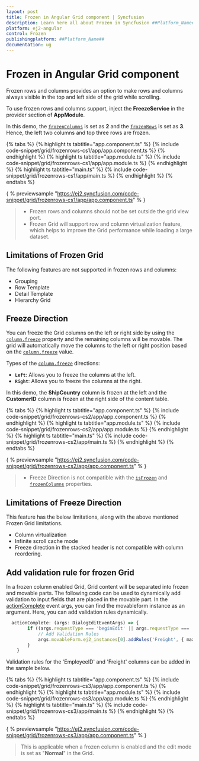 ```yaml
---
layout: post
title: Frozen in Angular Grid component | Syncfusion
description: Learn here all about Frozen in Syncfusion ##Platform_Name## Grid component of Syncfusion Essential JS 2 and more.
platform: ej2-angular
control: Frozen 
publishingplatform: ##Platform_Name##
documentation: ug
---
```


# Frozen in Angular Grid component

Frozen rows and columns provides an option to make rows and columns always visible in the top and left side of the grid while scrolling.

To use frozen rows and columns support, inject the **FreezeService** in the provider section of **AppModule**.

In this demo, the [`frozenColumns`](../api/grid/#frozencolumns) is set as **2** and the [`frozenRows`](../api/grid/#frozenrows)
is set as **3**. Hence, the left two columns and top three rows are frozen.

{% tabs %}
{% highlight ts tabtitle="app.component.ts" %}
{% include code-snippet/grid/frozenrows-cs1/app/app.component.ts %}
{% endhighlight %}
{% highlight ts tabtitle="app.module.ts" %}
{% include code-snippet/grid/frozenrows-cs1/app/app.module.ts %}
{% endhighlight %}
{% highlight ts tabtitle="main.ts" %}
{% include code-snippet/grid/frozenrows-cs1/app/main.ts %}
{% endhighlight %}
{% endtabs %}
  
{ % previewsample "https://ej2.syncfusion.com/code-snippet/grid/frozenrows-cs1/app/app.component.ts" % }

> * Frozen rows and columns should not be set outside the grid view port.
> * Frozen Grid will support row and column virtualization feature, which helps to improve the Grid performance while loading a large dataset.

## Limitations of Frozen Grid

The following features are not supported in frozen rows and columns:

* Grouping
* Row Template
* Detail Template
* Hierarchy Grid

## Freeze Direction

You can freeze the Grid columns on the left or right side by using the [`column.freeze`](../api/grid/column/#freeze) property and the remaining columns will be movable. The grid will automatically move the columns to the left or right position based on the [`column.freeze`](../api/grid/column/#freeze) value.

Types of the [`column.freeze`](../api/grid/column/#freeze) directions:

* **`Left`**: Allows you to freeze the columns at the left.
* **`Right`**: Allows you to freeze the columns at the right.

In this demo, the **ShipCountry** column is frozen at the left and the **CustomerID** column is frozen at the right side of the content table.

{% tabs %}
{% highlight ts tabtitle="app.component.ts" %}
{% include code-snippet/grid/frozenrows-cs2/app/app.component.ts %}
{% endhighlight %}
{% highlight ts tabtitle="app.module.ts" %}
{% include code-snippet/grid/frozenrows-cs2/app/app.module.ts %}
{% endhighlight %}
{% highlight ts tabtitle="main.ts" %}
{% include code-snippet/grid/frozenrows-cs2/app/main.ts %}
{% endhighlight %}
{% endtabs %}
  
{ % previewsample "https://ej2.syncfusion.com/code-snippet/grid/frozenrows-cs2/app/app.component.ts" % }

> * Freeze Direction is not compatible with the [`isFrozen`](../api/grid/column/#isfrozen) and [`frozenColumns`](../api/grid/#frozencolumns) properties.

## Limitations of Freeze Direction

This feature has the below limitations, along with the above mentioned Frozen Grid limitations.

* Column virtualization
* Infinite scroll cache mode
* Freeze direction in the stacked header is not compatible with column reordering.

## Add validation rule for frozen Grid

In a frozen column enabled Grid, Grid content will be separated into frozen and movable parts. The following code can be used to dynamically add validation to input fields that are placed in the movable part. In the [actionComplete](../api/grid/#actioncomplete) event args, you can find the movableform instance as an argument. Here, you can add validation rules dynamically.

```typescript
  actionComplete: (args: DialogEditEventArgs) => {
        if ((args.requestType === 'beginEdit' || args.requestType === 'add')) {
            // Add Validation Rules
            args.movableForm.ej2_instances[0].addRules('Freight', { max: 200 }); // Here, 'Freight' is the column name.
        }
    }

```

Validation rules for the 'EmployeeID' and 'Freight' columns can be added in the sample below.

{% tabs %}
{% highlight ts tabtitle="app.component.ts" %}
{% include code-snippet/grid/frozenrows-cs3/app/app.component.ts %}
{% endhighlight %}
{% highlight ts tabtitle="app.module.ts" %}
{% include code-snippet/grid/frozenrows-cs3/app/app.module.ts %}
{% endhighlight %}
{% highlight ts tabtitle="main.ts" %}
{% include code-snippet/grid/frozenrows-cs3/app/main.ts %}
{% endhighlight %}
{% endtabs %}
  
{ % previewsample "https://ej2.syncfusion.com/code-snippet/grid/frozenrows-cs3/app/app.component.ts" % }

> This is applicable when a frozen column is enabled and the edit mode is set as "**Normal**" in the Grid.